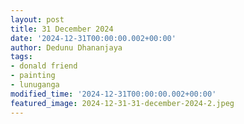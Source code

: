 ```yaml
---
layout: post
title: 31 December 2024
date: '2024-12-31T00:00:00.002+00:00'
author: Dedunu Dhananjaya
tags:
- donald friend
- painting
- lunuganga
modified_time: '2024-12-31T00:00:00.002+00:00'
featured_image: 2024-12-31-31-december-2024-2.jpeg
---
```


